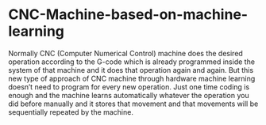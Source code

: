 # CNC-Machine-based-on-machine-learning
Normally CNC (Computer Numerical Control) machine does the desired operation according to the G-code which is already programmed inside the system of that machine and it does that operation again and again. But this new type of approach of CNC machine through hardware machine learning doesn’t need to program for every new operation. Just one time coding is enough and the machine learns automatically whatever the operation you did before manually and it stores that movement and that movements will be sequentially repeated by the machine.
